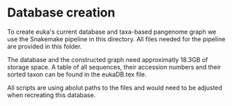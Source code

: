 # Database creation

To create euka's current database and taxa-based pangenome graph we use the Snakemake pipeline in this directory. All files needed for the pipeline are provided in this folder. 

The database and the constructed graph need approximatly 18.3GB of storage space. 
A table of all sequences, their accession numbers and their sorted taxon can be found in the eukaDB.tex file. 

All scripts are using abolut paths to the files and would need to be adjusted when recreating this database.
